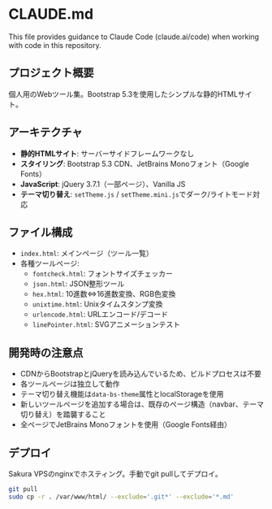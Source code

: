 # CLAUDE.md

This file provides guidance to Claude Code (claude.ai/code) when working with code in this repository.

## プロジェクト概要

個人用のWebツール集。Bootstrap 5.3を使用したシンプルな静的HTMLサイト。

## アーキテクチャ

- **静的HTMLサイト**: サーバーサイドフレームワークなし
- **スタイリング**: Bootstrap 5.3 CDN、JetBrains Monoフォント（Google Fonts）
- **JavaScript**: jQuery 3.7.1（一部ページ）、Vanilla JS
- **テーマ切り替え**: `setTheme.js` / `setTheme.mini.js`でダーク/ライトモード対応

## ファイル構成

- `index.html`: メインページ（ツール一覧）
- 各種ツールページ:
  - `fontcheck.html`: フォントサイズチェッカー
  - `json.html`: JSON整形ツール
  - `hex.html`: 10進数⇔16進数変換、RGB色変換
  - `unixtime.html`: Unixタイムスタンプ変換
  - `urlencode.html`: URLエンコード/デコード
  - `linePointer.html`: SVGアニメーションテスト

## 開発時の注意点

- CDNからBootstrapとjQueryを読み込んでいるため、ビルドプロセスは不要
- 各ツールページは独立して動作
- テーマ切り替え機能は`data-bs-theme`属性とlocalStorageを使用
- 新しいツールページを追加する場合は、既存のページ構造（navbar、テーマ切り替え）を踏襲すること
- 全ページでJetBrains Monoフォントを使用（Google Fonts経由）

## デプロイ

Sakura VPSのnginxでホスティング。手動でgit pullしてデプロイ。

```bash
git pull
sudo cp -r . /var/www/html/ --exclude='.git*' --exclude='*.md'
```